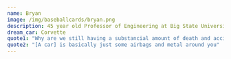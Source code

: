 ```yaml
---
name: Bryan
image: /img/baseballcards/bryan.png
description: 45 year old Professor of Engineering at Big State University
dream_car: Corvette
quote1: "Why are we still having a substancial amount of death and accidents?"
quote2: "[A car] is basically just some airbags and metal around you"
---
```


